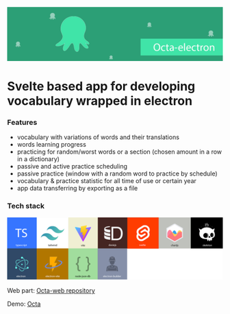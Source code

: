 <img src="./github extras/github repository poster.jpg">

# Svelte based app for developing vocabulary wrapped in electron

### Features

*  vocabulary with variations of words and their translations
*  words learning progress
*  practicing for random/worst words or a section (chosen amount in a row in a dictionary)
*  passive and active practice scheduling 
*  passive practice (window with a random word to practice by schedule)
*  vocabulary & practice statistic for all time of use or certain year
*  app data transferring by exporting as a file

### Tech stack

<img src="./github extras/tech-stack.jpg" alt="tech stack list">

Web part: <a href="https://github.com/Mero-Plaform/octa-web"> Octa-web repository </a>

Demo: <a href="https://mero-plaform.github.io/octa-web-build/"> Octa </a>
